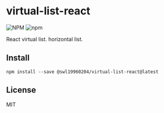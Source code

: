 # virtual-list-react

![NPM](https://img.shields.io/npm/l/@virtual-list/vue?style=for-the-badge)
![npm](https://img.shields.io/npm/v/@virtual-list/vue?style=for-the-badge)

React virtual list. horizontal list.

## Install

```
npm install --save @swl19960204/virtual-list-react@latest
```

## License

MIT
